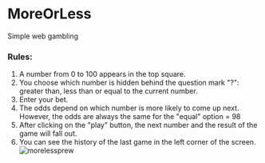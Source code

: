 # MoreOrLess
Simple web gambling

### Rules:
1. A number from 0 to 100 appears in the top square.
2. You choose which number is hidden behind the question mark "?": greater than, less than or equal to the current number.
3. Enter your bet.
4. The odds depend on which number is more likely to come up next. However, the odds are always the same for the "equal" option = 98
5. After clicking on the "play" button, the next number and the result of the game will fall out.
6. You can see the history of the last game in the left corner of the screen.
![morelessprew](https://github.com/eleciii4estvo/MoreOrLess/assets/140554799/6cf6ffdf-b1c2-41bd-9986-0be3e4a3f4d2)
